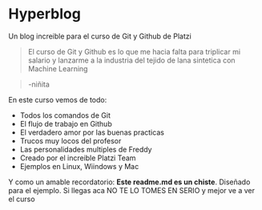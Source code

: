 # Hyperblog
Un blog increible para el curso de Git y Github de Platzi
>El curso de Git y Github es lo que me hacia falta para triplicar mi salario y lanzarme a la industria del tejido de lana sintetica con Machine Learning

>-niñita

En este curso vemos de todo: 
* Todos los comandos de Git
* El flujo de trabajo en Github
* El verdadero amor por las buenas practicas
* Trucos muy locos del profesor
* Las personalidades multiples de Freddy
* Creado por el increible Platzi Team
* Ejemplos en Linux, Wiindows y Mac

Y como un amable recordatorio: **Este readme.md es un chiste**. Diseñado para el ejemplo. Si llegas aca NO TE LO TOMES EN SERIO y mejor ve a ver el curso
